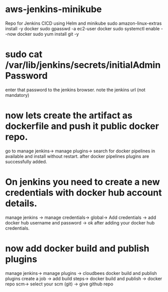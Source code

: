 # aws-jenkins-minikube
Repo for Jenkins CICD using Helm and minikube
sudo amazon-linux-extras install -y docker
sudo gpasswd -a ec2-user docker
sudo systemctl enable --now docker
sudo yum install git -y

# sudo cat /var/lib/jenkins/secrets/initialAdminPassword
enter that password to the jenkins browser.
note the jenkins url (not mandatory)

# now lets create the artifact as dockerfile and push it public docker repo.
go to manage jenkins-> manage plugins-> search for docker pipelines in available and install without restart.
after docker pipelines plugins are successfully added.

# On jenkins you need to create a new credentials with docker hub account details.
manage jenkins -> manage credentials-> global-> Add credentials -> add docker hub username and password -> ok
after adding your docker hub credentials.

# now add docker build and publish plugins
manage jenkins-> manage plugins -> cloudbees docker build and publish plugins
create a job -> add build steps-> docker build and publish -> docker repo 
scm-> select your scm (git) -> give github repo 



